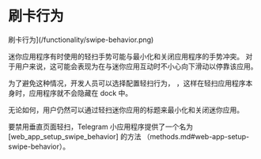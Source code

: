 # 刷卡行为

刷卡行为](/functionality/swipe-behavior.png)

迷你应用程序有时使用的轻扫手势可能与最小化和关闭应用程序的手势冲突。
对于用户来说，这可能会表现为在与迷你应用互动时不小心向下滑动以停靠该应用。

为了避免这种情况，开发人员可以选择配置轻扫行为，
，这样在轻扫应用程序本身时，应用程序就不会隐藏在 dock 中。

无论如何，用户仍然可以通过轻扫迷你应用的标题来最小化和关闭迷你应用。

要禁用垂直页面轻扫，Telegram 小应用程序提供了一个名为 [web_app_setup_swipe_behavior] 的方法
（methods.md#web-app-setup-swipe-behavior）。
